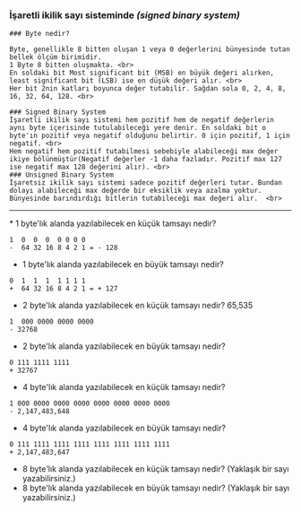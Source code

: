 ### İşaretli ikilik sayı sisteminde *(signed binary system)*
```
### Byte nedir?

Byte, genellikle 8 bitten oluşan 1 veya 0 değerlerini bünyesinde tutan bellek ölçüm birimidir.
1 Byte 8 bitten oluşmakta. <br>
En soldaki bit Most significant bit (MSB) en büyük değeri alırken, least significant bit (LSB) ise en düşük değeri alır. <br>
Her bit 2nin katları boyunca değer tutabilir. Sağdan sola 0, 2, 4, 8, 16, 32, 64, 128. <br>

### Signed Binary System
İşaretli ikilik sayı sistemi hem pozitif hem de negatif değerlerin aynı byte içerisinde tutulabileceği yere denir. En soldaki bit o byte'ın pozitif veya negatif olduğunu belirtir. 0 için pozitif, 1 için negatif. <br>
Hem negatif hem pozitif tutabilmesi sebebiyle alabileceği max değer ikiye bölünmüştür(Negatif değerler -1 daha fazladır. Pozitif max 127 ise negatif max 128 değerini alır). <br>
### Unsigned Binary System
İşaretsiz ikilik sayı sistemi sadece pozitif değerleri tutar. Bundan dolayı alabileceği max değerde bir eksiklik veya azalma yoktur. Bünyesinde barındırdığı bitlerin tutabileceği max değeri alır.  <br>

```
<hr>
* 1 byte'lık alanda yazılabilecek en küçük tamsayı nedir? <br>

```
1  0  0  0  0 0 0 0 
-  64 32 16 8 4 2 1 = - 128 
```
* 1 byte'lık alanda yazılabilecek en büyük tamsayı nedir?

```
0  1  1  1  1 1 1 1
+  64 32 16 8 4 2 1 = + 127 
```

* 2 byte'lık alanda yazılabilecek en küçük tamsayı nedir?
  65,535
```
1  000 0000 0000 0000
- 32768 
```

* 2 byte'lık alanda yazılabilecek en büyük tamsayı nedir?
  
```
0 111 1111 1111
+ 32767
```
* 4 byte'lık alanda yazılabilecek en küçük tamsayı nedir?
  
```
1 000 0000 0000 0000 0000 0000 0000 0000
- 2,147,483,648
```

* 4 byte'lık alanda yazılabilecek en büyük tamsayı nedir?
  
```
0 111 1111 1111 1111 1111 1111 1111 1111
+ 2,147,483,647
```

* 8 byte'lık alanda yazılabilecek en küçük tamsayı nedir? (Yaklaşık bir sayı yazabilirsiniz.)
* 8 byte'lık alanda yazılabilecek en büyük tamsayı nedir? (Yaklaşık bir sayı yazabilirsiniz.)
